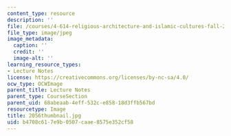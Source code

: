 ```yaml
---
content_type: resource
description: ''
file: /courses/4-614-religious-architecture-and-islamic-cultures-fall-2002/b4708c617e9b0507caae8575e352cf58_2056thumbnail.jpg
file_type: image/jpeg
image_metadata:
  caption: ''
  credit: ''
  image-alt: ''
learning_resource_types:
- Lecture Notes
license: https://creativecommons.org/licenses/by-nc-sa/4.0/
ocw_type: OCWImage
parent_title: Lecture Notes
parent_type: CourseSection
parent_uid: 68abeaab-4eff-532c-e858-18d3ffb567bd
resourcetype: Image
title: 2056thumbnail.jpg
uid: b4708c61-7e9b-0507-caae-8575e352cf58
---
```

